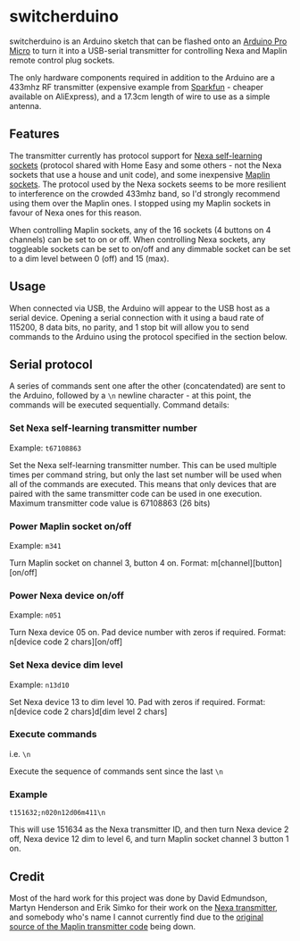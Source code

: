 # switcherduino

switcherduino is an Arduino sketch that can be flashed onto an [Arduino Pro Micro](https://www.sparkfun.com/products/12640) to turn it into a USB-serial transmitter for controlling Nexa and Maplin remote control plug sockets.

The only hardware components required in addition to the Arduino are a 433mhz RF transmitter (expensive example from [Sparkfun](https://www.sparkfun.com/products/10534) - cheaper available on AliExpress), and a 17.3cm length of wire to use as a simple antenna.

## Features

The transmitter currently has protocol support for [Nexa self-learning sockets](http://www.clasohlson.com/uk/Nexa-EYCR-250UK-Dimmable-Remote-Switch-Receiver/18-2653) (protocol shared with Home Easy and some others - not the Nexa sockets that use a house and unit code), and some inexpensive [Maplin sockets](http://www.maplin.co.uk/p/remote-controlled-mains-sockets-5-pack-n38hn). The protocol used by the Nexa sockets seems to be more resilient to interference on the crowded 433mhz band, so I'd strongly recommend using them over the Maplin ones. I stopped using my Maplin sockets in favour of Nexa ones for this reason.

When controlling Maplin sockets, any of the 16 sockets (4 buttons on 4 channels) can be set to on or off. When controlling Nexa sockets, any toggleable sockets can be set to on/off and any dimmable socket can be set to a dim level between 0 (off) and 15 (max).

## Usage

When connected via USB, the Arduino will appear to the USB host as a serial device. Opening a serial connection with it using a baud rate of 115200, 8 data bits, no parity, and 1 stop bit will allow you to send commands to the Arduino using the protocol specified in the section below.

## Serial protocol

A series of commands sent one after the other (concatendated) are sent to the Arduino, followed by a `\n` newline character - at this point, the commands will be executed sequentially. Command details:

### Set Nexa self-learning transmitter number

Example: `t67108863`

Set the Nexa self-learning transmitter number. This can be used multiple times per command string, but only the last set number will be used when all of the commands are executed. This means that only devices that are paired with the same transmitter code can be used in one execution. Maximum transmitter code value is 67108863 (26 bits)

### Power Maplin socket on/off

Example: `m341`

Turn Maplin socket on channel 3, button 4 on. Format: m[channel][button][on/off]

### Power Nexa device on/off

Example: `n051`

Turn Nexa device 05 on. Pad device number with zeros if required. Format: n[device code 2 chars][on/off]

### Set Nexa device dim level

Example: `n13d10`

Set Nexa device 13 to dim level 10. Pad with zeros if required. Format: n[device code 2 chars]d[dim level 2 chars]

### Execute commands

i.e. `\n`

Execute the sequence of commands sent since the last `\n`

### Example

`t151632;n020n12d06m411\n`

This will use 151634 as the Nexa transmitter ID, and then turn Nexa device 2 off, Nexa device 12 dim to level 6, and turn Maplin socket channel 3 button 1 on.

## Credit

Most of the hard work for this project was done by David Edmundson, Martyn Henderson and Erik Simko for their work on the [Nexa transmitter](https://github.com/erix/NexaTransmitter), and somebody who's name I cannot currently find due to the [original source of the Maplin transmitter code](http://www.fanjita.org/serendipity/archives/53-Interfacing-with-radio-controlled-mains-sockets-part-2.html) being down.